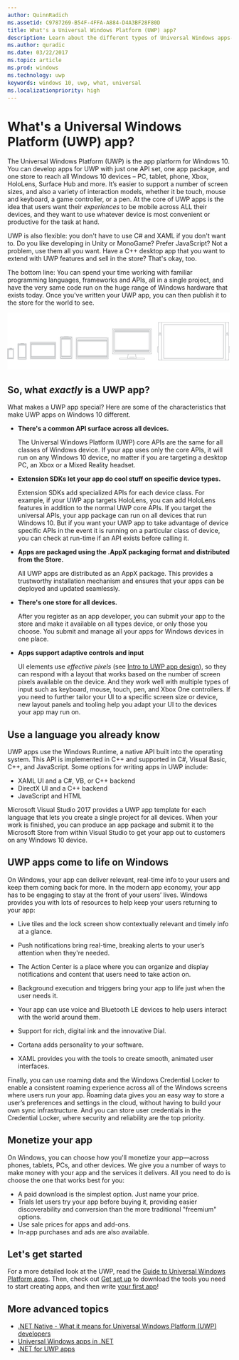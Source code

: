 ```yaml
---
author: QuinnRadich
ms.assetid: C9787269-B54F-4FFA-A884-D4A3BF28F80D
title: What's a Universal Windows Platform (UWP) app?
description: Learn about the different types of Universal Windows apps--UWP apps, Windows Phone Store apps, and Windows Runtime apps.
ms.author: quradic
ms.date: 03/22/2017
ms.topic: article
ms.prod: windows
ms.technology: uwp
keywords: windows 10, uwp, what, universal
ms.localizationpriority: high
---
```


# What's a Universal Windows Platform (UWP) app?

The Universal Windows Platform (UWP) is the app platform for Windows 10. You can develop apps for UWP with just one API set, one app package, and one store to reach all Windows 10 devices – PC, tablet, phone, Xbox, HoloLens, Surface Hub and more. It’s easier to support a number of screen sizes, and also a variety of interaction models, whether it be touch, mouse and keyboard, a game controller, or a pen. At the core of UWP apps is the idea that users want their *experiences* to be mobile across ALL their devices, and they want to use whatever device is most convenient or productive for the task at hand.

UWP is also flexible: you don't have to use C# and XAML if you don't want to. Do you like developing in Unity or MonoGame? Prefer JavaScript? Not a problem, use them all you want. Have a C++ desktop app that you want to extend with UWP features and sell in the store? That's okay, too. 

The bottom line: You can spend your time working with familiar programming languages, frameworks and APIs, all in a single project, and have the very same code run on the huge range of Windows hardware that exists today. Once you've written your UWP app, you can then publish it to the store for the world to see.

![Windows-powered devices](images/1894834-hig-device-primer-01-500.png)
 
## So, what *exactly* is a UWP app?

What makes a UWP app special? Here are some of the characteristics that make UWP apps on Windows 10 different.

-   **There's a common API surface across all devices.**

    The Universal Windows Platform (UWP) core APIs are the same for all classes of Windows device. If your app uses only the core APIs, it will run on any Windows 10 device, no matter if you are targeting a desktop PC, an Xbox or a Mixed Reality headset.

-   **Extension SDKs let your app do cool stuff on specific device types.**

    Extension SDKs add specialized APIs for each device class. For example, if your UWP app targets HoloLens, you can add HoloLens features in addition to the normal UWP core APIs.
    If you target the universal APIs, your app package can run on all devices that run Windows 10. But if you want your UWP app to take advantage of device specific APIs in the event it is running on a particular class of device, you can check at run-time if an API exists before calling it. 

-   **Apps are packaged using the .AppX packaging format and distributed from the Store.**

    All UWP apps are distributed as an AppX package. This provides a trustworthy installation mechanism and ensures that your apps can be deployed and updated seamlessly.

-   **There's one store for all devices.**

    After you register as an app developer, you can submit your app to the store and make it available on all types device, or only those you choose. You submit and manage all your apps for Windows devices in one place.

-   **Apps support adaptive controls and input**

    UI elements use *effective pixels* (see [Intro to UWP app design](../design/basics/design-and-ui-intro.md)), so they can respond with a layout that works based on the number of screen pixels available on the device. And they work well with multiple types of input such as keyboard, mouse, touch, pen, and Xbox One controllers. If you need to further tailor your UI to a specific screen size or device, new layout panels and tooling help you adapt your UI to the devices your app may run on.



## Use a language you already know


UWP apps use the Windows Runtime, a native API built into the operating system. This API is implemented in C++ and supported in C#, Visual Basic, C++, and JavaScript. Some options for writing apps in UWP include:
-   XAML UI and a C#, VB, or C++ backend
-   DirectX UI and a C++ backend
-   JavaScript and HTML

Microsoft Visual Studio 2017 provides a UWP app template for each language that lets you create a single project for all devices. When your work is finished, you can produce an app package and submit it to the Microsoft Store from within Visual Studio to get your app out to customers on any Windows 10 device.

## UWP apps come to life on Windows


On Windows, your app can deliver relevant, real-time info to your users and keep them coming back for more. In the modern app economy, your app has to be engaging to stay at the front of your users’ lives. Windows provides you with lots of resources to help keep your users returning to your app:

-   Live tiles and the lock screen show contextually relevant and timely info at a glance.

-   Push notifications bring real-time, breaking alerts to your user’s attention when they're needed.

-   The Action Center is a place where you can organize and display notifications and content that users need to take action on.

-   Background execution and triggers bring your app to life just when the user needs it.

-   Your app can use voice and Bluetooth LE devices to help users interact with the world around them.

-   Support for rich, digital ink and the innovative Dial.

-   Cortana adds personality to your software.

-   XAML provides you with the tools to create smooth, animated user interfaces.

Finally, you can use roaming data and the Windows Credential Locker to enable a consistent roaming experience across all of the Windows screens where users run your app. Roaming data gives you an easy way to store a user’s preferences and settings in the cloud, without having to build your own sync infrastructure. And you can store user credentials in the Credential Locker, where security and reliability are the top priority.

## Monetize your app


On Windows, you can choose how you'll monetize your app—across phones, tablets, PCs, and other devices. We give you a number of ways to make money with your app and the services it delivers. All you need to do is choose the one that works best for you:

-   A paid download is the simplest option. Just name your price.
-   Trials let users try your app before buying it, providing easier discoverability and conversion than the more traditional "freemium" options.
-   Use sale prices for apps and add-ons.
-   In-app purchases and ads are also available.

## Let's get started


For a more detailed look at the UWP, read the [Guide to Universal Windows Platform apps](universal-application-platform-guide.md). 
Then, check out [Get set up](get-set-up.md) to download the tools you need to start creating apps, and then write [your first app](your-first-app.md)!


## More advanced topics

* [.NET Native - What it means for Universal Windows Platform (UWP) developers](https://blogs.windows.com/buildingapps/2015/08/20/net-native-what-it-means-for-universal-windows-platform-uwp-developers/#TYsD3tJuBJpK3Hc7.97)
* [Universal Windows apps in .NET](https://blogs.msdn.microsoft.com/dotnet/2015/07/30/universal-windows-apps-in-net)
* [.NET for UWP apps](https://msdn.microsoft.com/library/mt185501.aspx)
